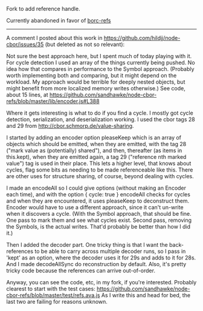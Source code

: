Fork to add reference handle.

Currently abandoned in favor of [borc-refs](https://github.com/sandhawke/borc-refs)

-----
A comment I posted about this work in https://github.com/hildjj/node-cbor/issues/35 (but deleted as not so relevant):

Not sure the best approach here, but I spent much of today playing with it. For cycle detection I used an array of the things currently being pushed. No idea how that compares in performance to the Symbol approach. (Probably worth implementing both and comparing, but it might depend on the workload. My approach would be terrible for deeply nested objects, but might benefit from more localized memory writes otherwise.) See code, about 15 lines, at https://github.com/sandhawke/node-cbor-refs/blob/master/lib/encoder.js#L388

Where it gets interesting is what to do if you find a cycle. I mostly got cycle detection, serialization, and deserialization working. I used the cbor tags 28 and 29 from http://cbor.schmorp.de/value-sharing.

I started by adding an encoder option pleaseKeep which is an array of objects which should be emitted, when they are emitted, with the tag 28 ("mark value as (potentially) shared"), and then, thereafter (as items in this.kept), when they are emitted again, a tag 29 ("reference nth marked value") tag is used in their place. This lets a higher level, that knows about cycles, flag some bits as needing to be made referenceable like this. There are other uses for structure sharing, of course, beyond dealing with cycles.

I made an encodeAll so I could give options (without making an Encoder each time), and with the option { cycle: true } encodeAll checks for cycles and when they are encountered, it uses pleaseKeep to deconstruct them. Encoder would have to use a different approach, since it can't un-write when it discovers a cycle. (With the Symbol approach, that should be fine. One pass to mark them and see what cycles exist. Second pass, removing the Symbols, is the actual writes. That'd probably be better than how I did it.)

Then I added the decoder part. One tricky thing is that I want the back-references to be able to carry across multiple decoder runs, so I pass in 'kept' as an option, where the decoder uses it for 29s and adds to it for 28s. And I made decodeAllSync do reconstruction by default. Also, it's pretty tricky code because the references can arrive out-of-order.

Anyway, you can see the code, etc, in my fork, if you're interested. Probably clearest to start with the test cases: https://github.com/sandhawke/node-cbor-refs/blob/master/test/refs.ava.js As I write this and head for bed, the last two are failing for reasons unknown.

